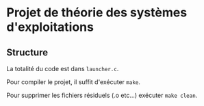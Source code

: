 # Projet de théorie des systèmes d'exploitations

## Structure

La totalité du code est dans `launcher.c`.

Pour compiler le projet, il suffit d'exécuter `make`.

Pour supprimer les fichiers résiduels (.o etc...) exécuter `make clean`.
